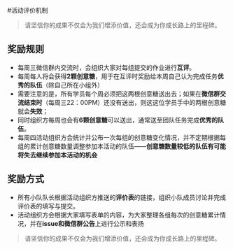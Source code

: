 
#活动评价机制

> 请坚信你的成果不仅会为我们增添价值，还会成为你成长路上的里程碑。

## 奖励规则
- 每周三微信群内交流时，会组织大家对每组提交的作业进行**互评**。
- 每周每人将会获得**2颗创意糖**，用于在互评时奖励给本周自己认为完成任务**优秀的队伍**（除自己所在小组外）
- 需要注意的是，所有学员每个周必须把这两根创意糖送出去；如果在**微信群交流结束时**（每周三22：00PM）还没有送出，则这这位学员手中的两根创意糖就会**失效**；
- 同时组织方每周也会有**6颗创意糖**可以送出，通常送至团队任务完成**优秀的队伍**。
- 每周四活动组织方会统计并公布一次每组的创意糖变化情况，并不定期根据每组的累计创意糖数量调整参加本活动的队伍——**创意糖数量较低的队伍有可能将失去继续参加本活动的机会**

## 奖励方式

- 所有小队队长根据活动组织方推送的**评价表**的链接，组织小队成员讨论并完成评价表的填写与提交。
- 活动组织方会根据大家填写表单的内容，为大家整理各组每次的创意糖累计情况，并在**issue和微信群公告**上进行公示和表扬

> 请坚信你的成果不仅会为我们增添价值，还会成为你成长路上的里程碑。


